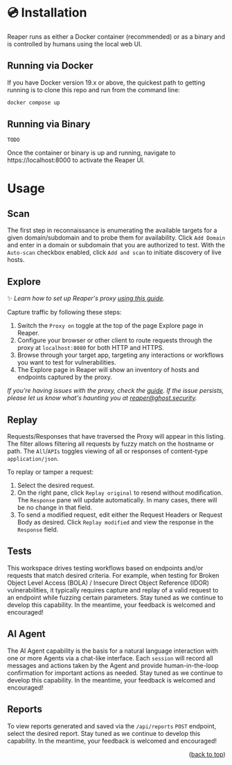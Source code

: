 # 💿 Installation

Reaper runs as either a Docker container (recommended) or as a binary and is controlled by humans using the local web UI.

## Running via Docker

If you have Docker version 19.x or above, the quickest path to getting running is to clone this repo and run from the command line:

```sh
docker compose up
```

## Running via Binary

```
TODO
```

Once the container or binary is up and running, navigate to https://localhost:8000 to activate the Reaper UI.

<!-- Usage -->
# Usage

## Scan

The first step in reconnaissance is enumerating the available targets for a given domain/subdomain and to probe them for availability. Click `Add Domain` and enter in a domain or subdomain that you are authorized to test. With the `Auto-scan` checkbox enabled, click `Add and scan` to initiate discovery of live hosts.

## Explore

✨ *Learn how to set up Reaper's proxy [using this guide](docs/proxy_certs.md).*

Capture traffic by following these steps:
1. Switch the `Proxy on` toggle at the top of the page Explore page in Reaper.
2. Configure your browser or other client to route requests through the proxy at `localhost:8080` for both HTTP and HTTPS.
3. Browse through your target app, targeting any interactions or workflows you want to test for vulnerabilities.
4. The Explore page in Reaper will show an inventory of hosts and endpoints captured by the proxy.

*If you're having issues with the proxy, check the [guide](docs/proxy_certs.md). If the issue persists, please let us know what's haunting you at reaper@ghost.security.*

## Replay

Requests/Responses that have traversed the Proxy will appear in this listing.  The filter allows filtering all requests by fuzzy match on the hostname or path.  The `All`/`APIs` toggles viewing of all or responses of content-type `application/json`.

To replay or tamper a request:

1. Select the desired request.
2. On the right pane, click `Replay original` to resend without modification.  The `Response` pane will update automatically.  In many cases, there will be no change in that field.
3. To send a modified request, edit either the Request Headers or Request Body as desired.  Click `Replay modified` and view the response in the `Response` field.

## Tests

This workspace drives testing workflows based on endpoints and/or requests that match desired criteria. For example, when testing for Broken Object Level Access (BOLA) / Insecure Direct Object Reference (IDOR) vulnerabilities, it typically requires capture and replay of a valid request to an endpoint while fuzzing certain parameters.  Stay tuned as we continue to develop this capability.  In the meantime, your feedback is welcomed and encouraged!

## AI Agent

The AI Agent capability is the basis for a natural language interaction with one or more Agents via a chat-like interface.  Each `session` will record all messages and actions taken by the Agent and provide human-in-the-loop confirmation for important actions as needed.  Stay tuned as we continue to develop this capability.  In the meantime, your feedback is welcomed and encouraged!

## Reports

To view reports generated and saved via the `/api/reports` `POST` endpoint, select the desired report.  Stay tuned as we continue to develop this capability.  In the meantime, your feedback is welcomed and encouraged!

<p align="right">(<a href="#readme-top">back to top</a>)</p>